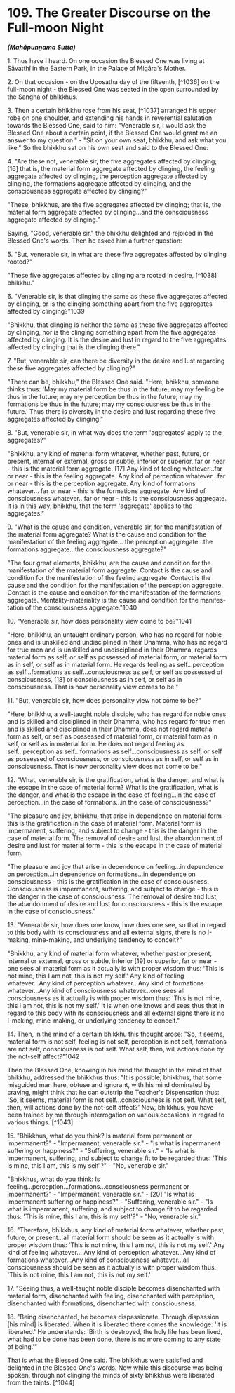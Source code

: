 # 109. The Greater Discourse on the Full-moon Night
***(Mahāpunṇama Sutta)***

1\. Thus have I heard. On one occasion the Blessed One was living at Sāvatthī in the Eastern Park, in the Palace of Migāra's Mother.

2\. On that occasion - on the Uposatha day of the fifteenth, [^1036] on the full-moon night - the Blessed One was seated in the open surrounded by the Sangha of bhikkhus.

3\. Then a certain bhikkhu rose from his seat, [^1037] arranged his upper robe on one shoulder, and extending his hands in reverential salutation towards the Blessed One, said to him: "Venerable sir, I would ask the Blessed One about a certain point, if the Blessed One would grant me an answer to my question." - "Sit on your own seat, bhikkhu, and ask what you like." So the bhikkhu sat on his own seat and said to the Blessed One:

4\. "Are these not, venerable sir, the five aggregates affected by clinging; [16] that is, the material form aggregate affected by clinging, the feeling aggregate affected by clinging, the perception aggregate affected by clinging, the formations aggregate affected by clinging, and the consciousness aggregate affected by clinging?"

"These, bhikkhus, are the five aggregates affected by clinging; that is, the material form aggregate affected by clinging...and the consciousness aggregate affected by clinging."

Saying, "Good, venerable sir," the bhikkhu delighted and rejoiced in the Blessed One's words. Then he asked him a further question:

5\. "But, venerable sir, in what are these five aggregates affected by clinging rooted?"

"These five aggregates affected by clinging are rooted in desire, [^1038] bhikkhu."

6\. "Venerable sir, is that clinging the same as these five aggregates affected by clinging, or is the clinging something apart
from the five aggregates affected by clinging?"1039

"Bhikkhu, that clinging is neither the same as these five aggregates affected by clinging, nor is the clinging something apart from the five aggregates affected by clinging. It is the desire and lust in regard to the five aggregates affected by clinging that is the clinging there."

7\. "But, venerable sir, can there be diversity in the desire and lust regarding these five aggregates affected by clinging?"

"There can be, bhikkhu," the Blessed One said. "Here, bhikkhu, someone thinks thus: 'May my material form be thus in the future; may my feeling be thus in the future; may my perception be thus in the future; may my formations be thus in the future; may my consciousness be thus in the future.' Thus there is diversity in the desire and lust regarding these five aggregates affected by clinging."

8\. "But, venerable sir, in what way does the term 'aggregates' apply to the aggregates?"

"Bhikkhu, any kind of material form whatever, whether past, future, or present, internal or external, gross or subtle, inferior or superior, far or near - this is the material form aggregate. [17] Any kind of feeling whatever...far or near - this is the feeling aggregate. Any kind of perception whatever...far or near - this is the perception aggregate. Any kind of formations whatever... far or near - this is the formations aggregate. Any kind of consciousness whatever...far or near - this is the consciousness aggregate. It is in this way, bhikkhu, that the term 'aggregate' applies to the aggregates."

9\. "What is the cause and condition, venerable sir, for the manifestation of the material form aggregate? What is the cause and condition for the manifestation of the feeling aggregate... the perception aggregate...the formations aggregate...the consciousness aggregate?"

"The four great elements, bhikkhu, are the cause and condition for the manifestation of the material form aggregate. Contact is the cause and condition for the manifestation of the feeling aggregate. Contact is the cause and the condition for the manifestation of the perception aggregate. Contact is the cause and condition for the manifestation of the formations aggregate. Mentality-materiality is the cause and condition for the manifes-
tation of the consciousness aggregate."1040

10\. "Venerable sir, how does personality view come to be?"1041

"Here, bhikkhu, an untaught ordinary person, who has no regard for noble ones and is unskilled and undisciplined in their Dhamma, who has no regard for true men and is unskilled and undisciplined in their Dhamma, regards material form as self, or self as possessed of material form, or material form as in self, or self as in material form. He regards feeling as self...perception as self...formations as self...consciousness as self, or self as possessed of consciousness, [18] or consciousness as in self, or self as in consciousness. That is how personality view comes to be."

11\. "But, venerable sir, how does personality view not come to be?"

"Here, bhikkhu, a well-taught noble disciple, who has regard for noble ones and is skilled and disciplined in their Dhamma, who has regard for true men and is skilled and disciplined in their Dhamma, does not regard material form as self, or self as possessed of material form, or material form as in self, or self as in material form. He does not regard feeling as self...perception as self...formations as self...consciousness as self, or self as possessed of consciousness, or consciousness as in self, or self as in consciousness. That is how personality view does not come to be."

12\. "What, venerable sir, is the gratification, what is the danger, and what is the escape in the case of material form? What is the gratification, what is the danger, and what is the escape in the case of feeling...in the case of perception...in the case of formations...in the case of consciousness?"

"The pleasure and joy, bhikkhu, that arise in dependence on material form - this is the gratification in the case of material form. Material form is impermanent, suffering, and subject to change - this is the danger in the case of material form. The removal of desire and lust, the abandonment of desire and lust for material form - this is the escape in the case of material form.

"The pleasure and joy that arise in dependence on feeling...in dependence on perception...in dependence on formations...in dependence on consciousness - this is the gratification in the case of consciousness. Consciousness is impermanent, suffering, and subject to change - this is the danger in the case of
consciousness. The removal of desire and lust, the abandonment of desire and lust for consciousness - this is the escape in the case of consciousness."

13\. "Venerable sir, how does one know, how does one see, so that in regard to this body with its consciousness and all external signs, there is no I-making, mine-making, and underlying tendency to conceit?"

"Bhikkhu, any kind of material form whatever, whether past or present, internal or external, gross or subtle, inferior [19] or superior, far or near - one sees all material form as it actually is with proper wisdom thus: 'This is not mine, this I am not, this is not my self.' Any kind of feeling whatever...Any kind of perception whatever...Any kind of formations whatever...Any kind of consciousness whatever...one sees all consciousness as it actually is with proper wisdom thus: 'This is not mine, this I am not, this is not my self.' It is when one knows and sees thus that in regard to this body with its consciousness and all external signs there is no I-making, mine-making, or underlying tendency to conceit."

14\. Then, in the mind of a certain bhikkhu this thought arose: "So, it seems, material form is not self, feeling is not self, perception is not self, formations are not self, consciousness is not self. What self, then, will actions done by the not-self affect?"1042

Then the Blessed One, knowing in his mind the thought in the mind of that bhikkhu, addressed the bhikkhus thus: "It is possible, bhikkhus, that some misguided man here, obtuse and ignorant, with his mind dominated by craving, might think that he can outstrip the Teacher's Dispensation thus: 'So, it seems, material form is not self...consciousness is not self. What self, then, will actions done by the not-self affect?' Now, bhikkhus, you have been trained by me through interrogation on various occasions in regard to various things. [^1043]

15\. "Bhikkhus, what do you think? Is material form permanent or impermanent?" - "Impermanent, venerable sir." - "Is what is impermanent suffering or happiness?" - "Suffering, venerable sir." - "Is what is impermanent, suffering, and subject to change fit to be regarded thus: 'This is mine, this I am, this is my self'?" - "No, venerable sir."

"Bhikkhus, what do you think: Is feeling...perception...formations...consciousness permanent or impermanent?" - "Impermanent, venerable sir." - [20] "Is what is impermanent suffering
or happiness?" - "Suffering, venerable sir." - "Is what is impermanent, suffering, and subject to change fit to be regarded thus: 'This is mine, this I am, this is my self'?" - "No, venerable sir."

16\. "Therefore, bhikkhus, any kind of material form whatever, whether past, future, or present...all material form should be seen as it actually is with proper wisdom thus: 'This is not mine, this I am not, this is not my self.' Any kind of feeling whatever... Any kind of perception whatever...Any kind of formations whatever...Any kind of consciousness whatever...all consciousness should be seen as it actually is with proper wisdom thus: 'This is not mine, this I am not, this is not my self.'

17\. "Seeing thus, a well-taught noble disciple becomes disenchanted with material form, disenchanted with feeling, disenchanted with perception, disenchanted with formations, disenchanted with consciousness.

18\. "Being disenchanted, he becomes dispassionate. Through dispassion [his mind] is liberated. When it is liberated there comes the knowledge: 'It is liberated.' He understands: 'Birth is destroyed, the holy life has been lived, what had to be done has been done, there is no more coming to any state of being.'"

That is what the Blessed One said. The bhikkhus were satisfied and delighted in the Blessed One's words. Now while this discourse was being spoken, through not clinging the minds of sixty bhikkhus were liberated from the taints. [^1044]